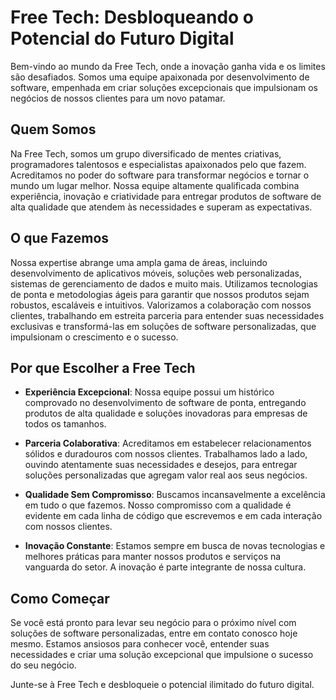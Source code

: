 # Free Tech: Desbloqueando o Potencial do Futuro Digital

Bem-vindo ao mundo da Free Tech, onde a inovação ganha vida e os limites são desafiados. Somos uma equipe apaixonada por desenvolvimento de software, empenhada em criar soluções excepcionais que impulsionam os negócios de nossos clientes para um novo patamar.

## Quem Somos

Na Free Tech, somos um grupo diversificado de mentes criativas, programadores talentosos e especialistas apaixonados pelo que fazem. Acreditamos no poder do software para transformar negócios e tornar o mundo um lugar melhor. Nossa equipe altamente qualificada combina experiência, inovação e criatividade para entregar produtos de software de alta qualidade que atendem às necessidades e superam as expectativas.

## O que Fazemos

Nossa expertise abrange uma ampla gama de áreas, incluindo desenvolvimento de aplicativos móveis, soluções web personalizadas, sistemas de gerenciamento de dados e muito mais. Utilizamos tecnologias de ponta e metodologias ágeis para garantir que nossos produtos sejam robustos, escaláveis e intuitivos. Valorizamos a colaboração com nossos clientes, trabalhando em estreita parceria para entender suas necessidades exclusivas e transformá-las em soluções de software personalizadas, que impulsionam o crescimento e o sucesso.

## Por que Escolher a Free Tech

- **Experiência Excepcional**: Nossa equipe possui um histórico comprovado no desenvolvimento de software de ponta, entregando produtos de alta qualidade e soluções inovadoras para empresas de todos os tamanhos.

- **Parceria Colaborativa**: Acreditamos em estabelecer relacionamentos sólidos e duradouros com nossos clientes. Trabalhamos lado a lado, ouvindo atentamente suas necessidades e desejos, para entregar soluções personalizadas que agregam valor real aos seus negócios.

- **Qualidade Sem Compromisso**: Buscamos incansavelmente a excelência em tudo o que fazemos. Nosso compromisso com a qualidade é evidente em cada linha de código que escrevemos e em cada interação com nossos clientes.

- **Inovação Constante**: Estamos sempre em busca de novas tecnologias e melhores práticas para manter nossos produtos e serviços na vanguarda do setor. A inovação é parte integrante de nossa cultura.

## Como Começar

Se você está pronto para levar seu negócio para o próximo nível com soluções de software personalizadas, entre em contato conosco hoje mesmo. Estamos ansiosos para conhecer você, entender suas necessidades e criar uma solução excepcional que impulsione o sucesso do seu negócio.

Junte-se à Free Tech e desbloqueie o potencial ilimitado do futuro digital.

